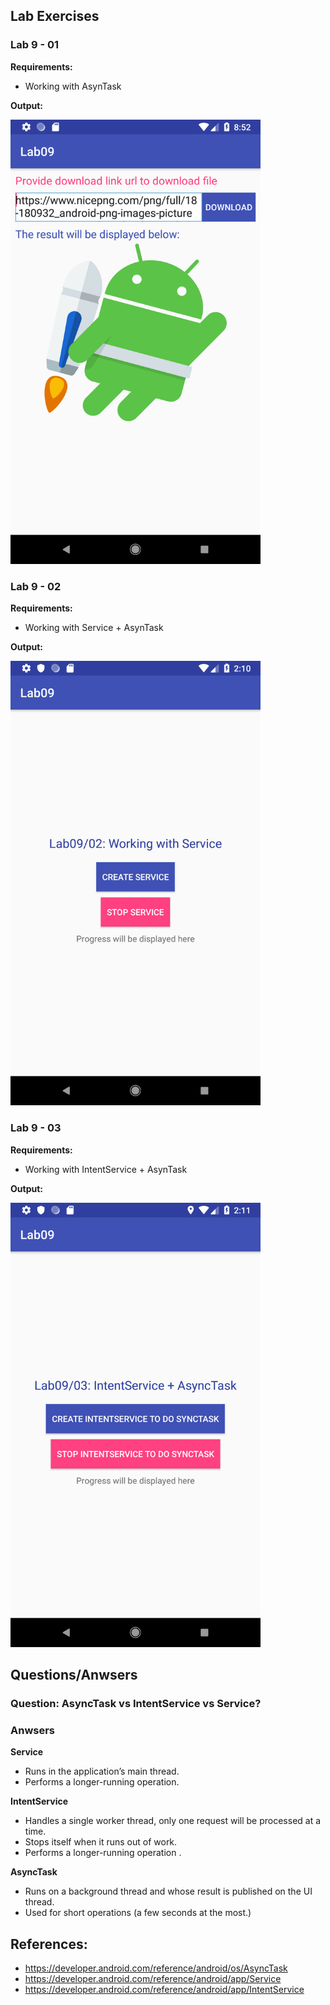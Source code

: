 ## Lab Exercises  

### Lab 9 - 01
<b>Requirements:</b>
- Working with AsynTask

<b>Output:</b>

<img width="400" src="https://github.com/cminhho/TDTU-LapTrinhUngDungDiDong/blob/master/Lab09/sceenshots/exercise_01.png" alt="Working with AsynTask"/>


### Lab 9 - 02
<b>Requirements:</b>
- Working with Service + AsynTask

<b>Output:</b>

<img width="400" src="https://github.com/cminhho/TDTU-LapTrinhUngDungDiDong/blob/master/Lab09/sceenshots/exercise_02.png" alt="Working with Service + AsynTask"/>

### Lab 9 - 03
<b>Requirements:</b>
- Working with IntentService + AsynTask

<b>Output:</b>

<img width="400" src="https://github.com/cminhho/TDTU-LapTrinhUngDungDiDong/blob/master/Lab09/sceenshots/exercise_03.png" alt="Working with Service + AsynTask"/>


## Questions/Anwsers
### Question: AsyncTask vs IntentService vs Service?
### Anwsers
<b>Service</b> 
- Runs in the application’s main thread.
- Performs a longer-running operation.

<b>IntentService</b> 
- Handles a single worker thread, only one request will be processed at a time.
- Stops itself when it runs out of work. 
- Performs a longer-running operation .

<b>AsyncTask</b>
- Runs on a background thread and whose result is published on the UI thread.
- Used for short operations (a few seconds at the most.)

## References:
- https://developer.android.com/reference/android/os/AsyncTask
- https://developer.android.com/reference/android/app/Service
- https://developer.android.com/reference/android/app/IntentService
